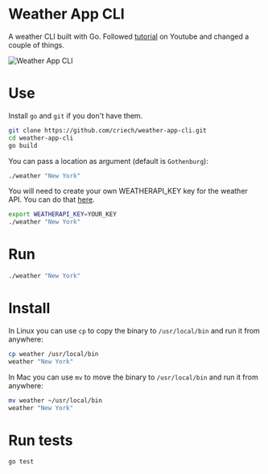 # Weather App CLI

A weather CLI built with Go. Followed [tutorial](https://www.youtube.com/watch?v=zPYjfgxYO7k) on Youtube and changed a couple of things.

![Weather App CLI](https://github.com/criech/weather-app-cli/blob/master/terminal.png)

# Use

Install `go` and `git` if you don't have them.

```bash
git clone https://github.com/criech/weather-app-cli.git
cd weather-app-cli
go build
```

You can pass a location as argument (default is `Gothenburg`):

```bash
./weather "New York"
```

You will need to create your own WEATHERAPI_KEY key for the weather API. You can do that [here](https://openweathermap.org/api).

```bash
export WEATHERAPI_KEY=YOUR_KEY
./weather "New York"
```

# Run

```bash
./weather "New York"
```

# Install

In Linux you can use `cp` to copy the binary to `/usr/local/bin` and run it from anywhere:

```bash
cp weather /usr/local/bin
weather "New York"
```

In Mac you can use `mv` to move the binary to `/usr/local/bin` and run it from anywhere:

```bash
mv weather ~/usr/local/bin
weather "New York"
```

# Run tests

```bash
go test
```
